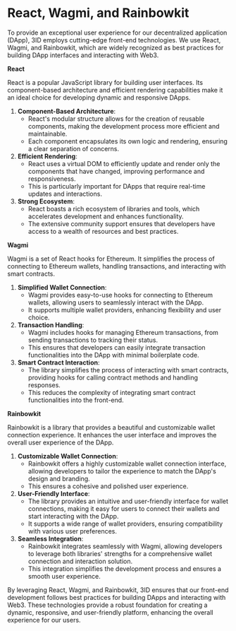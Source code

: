 # React, Wagmi, and Rainbowkit

To provide an exceptional user experience for our decentralized application (DApp), 3ID employs cutting-edge front-end technologies. We use React, Wagmi, and Rainbowkit, which are widely recognized as best practices for building DApp interfaces and interacting with Web3.

**React**

React is a popular JavaScript library for building user interfaces. Its component-based architecture and efficient rendering capabilities make it an ideal choice for developing dynamic and responsive DApps.

1. **Component-Based Architecture**:
   * React's modular structure allows for the creation of reusable components, making the development process more efficient and maintainable.
   * Each component encapsulates its own logic and rendering, ensuring a clear separation of concerns.
2. **Efficient Rendering**:
   * React uses a virtual DOM to efficiently update and render only the components that have changed, improving performance and responsiveness.
   * This is particularly important for DApps that require real-time updates and interactions.
3. **Strong Ecosystem**:
   * React boasts a rich ecosystem of libraries and tools, which accelerates development and enhances functionality.
   * The extensive community support ensures that developers have access to a wealth of resources and best practices.

**Wagmi**

Wagmi is a set of React hooks for Ethereum. It simplifies the process of connecting to Ethereum wallets, handling transactions, and interacting with smart contracts.

1. **Simplified Wallet Connection**:
   * Wagmi provides easy-to-use hooks for connecting to Ethereum wallets, allowing users to seamlessly interact with the DApp.
   * It supports multiple wallet providers, enhancing flexibility and user choice.
2. **Transaction Handling**:
   * Wagmi includes hooks for managing Ethereum transactions, from sending transactions to tracking their status.
   * This ensures that developers can easily integrate transaction functionalities into the DApp with minimal boilerplate code.
3. **Smart Contract Interaction**:
   * The library simplifies the process of interacting with smart contracts, providing hooks for calling contract methods and handling responses.
   * This reduces the complexity of integrating smart contract functionalities into the front-end.

**Rainbowkit**

Rainbowkit is a library that provides a beautiful and customizable wallet connection experience. It enhances the user interface and improves the overall user experience of the DApp.

1. **Customizable Wallet Connection**:
   * Rainbowkit offers a highly customizable wallet connection interface, allowing developers to tailor the experience to match the DApp's design and branding.
   * This ensures a cohesive and polished user experience.
2. **User-Friendly Interface**:
   * The library provides an intuitive and user-friendly interface for wallet connections, making it easy for users to connect their wallets and start interacting with the DApp.
   * It supports a wide range of wallet providers, ensuring compatibility with various user preferences.
3. **Seamless Integration**:
   * Rainbowkit integrates seamlessly with Wagmi, allowing developers to leverage both libraries' strengths for a comprehensive wallet connection and interaction solution.
   * This integration simplifies the development process and ensures a smooth user experience.

By leveraging React, Wagmi, and Rainbowkit, 3ID ensures that our front-end development follows best practices for building DApps and interacting with Web3. These technologies provide a robust foundation for creating a dynamic, responsive, and user-friendly platform, enhancing the overall experience for our users.

